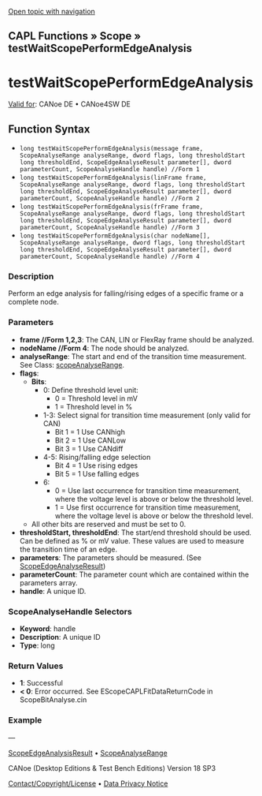 [Open topic with navigation](../../../../../CANoeDEFamily.htm#Topics/CAPLFunctions/Test/Functions/CAPLfunctionTestWaitScopePerformEdgeAnalysis.md)

## CAPL Functions » Scope » testWaitScopePerformEdgeAnalysis

# testWaitScopePerformEdgeAnalysis

[Valid for](../../../Shared/FeatureAvailability.md):  CANoe DE • CANoe4SW DE

## Function Syntax

- `long testWaitScopePerformEdgeAnalysis(message frame, ScopeAnalyseRange analyseRange, dword flags, long thresholdStart long thresholdEnd, ScopeEdgeAnalyseResult parameter[], dword parameterCount, ScopeAnalyseHandle handle) //Form 1`
- `long testWaitScopePerformEdgeAnalysis(linFrame frame, ScopeAnalyseRange analyseRange, dword flags, long thresholdStart long thresholdEnd, ScopeEdgeAnalyseResult parameter[], dword parameterCount, ScopeAnalyseHandle handle) //Form 2`
- `long testWaitScopePerformEdgeAnalysis(frFrame frame, ScopeAnalyseRange analyseRange, dword flags, long thresholdStart long thresholdEnd, ScopeEdgeAnalyseResult parameter[], dword parameterCount, ScopeAnalyseHandle handle) //Form 3`
- `long testWaitScopePerformEdgeAnalysis(char nodeName[], ScopeAnalyseRange analyseRange, dword flags, long thresholdStart long thresholdEnd, ScopeEdgeAnalyseResult parameter[], dword parameterCount, ScopeAnalyseHandle handle) //Form 4`

### Description

Perform an edge analysis for falling/rising edges of a specific frame or a complete node.

### Parameters

- **frame //Form 1,2,3**: The CAN, LIN or FlexRay frame should be analyzed.
- **nodeName //Form 4**: The node should be analyzed.
- **analyseRange**: The start and end of the transition time measurement. See Class: [scopeAnalyseRange](../../Scope/Classes/CAPLfunctionScopeAnalyseRange.md).
- **flags**:
  - **Bits**:
    - 0: Define threshold level unit:
      - 0 = Threshold level in mV
      - 1 = Threshold level in %
    - 1-3: Select signal for transition time measurement (only valid for CAN)
      - Bit 1 = 1 Use CANhigh
      - Bit 2 = 1 Use CANLow
      - Bit 3 = 1 Use CANdiff
    - 4-5: Rising/falling edge selection
      - Bit 4 = 1 Use rising edges
      - Bit 5 = 1 Use falling edges
    - 6:
      - 0 = Use last occurrence for transition time measurement, where the voltage level is above or below the threshold level.
      - 1 = Use first occurrence for transition time measurement, where the voltage level is above or below the threshold level.
  - All other bits are reserved and must be set to 0.
- **thresholdStart, thresholdEnd**: The start/end threshold should be used. Can be defined as % or mV value. These values are used to measure the transition time of an edge.
- **parameters**: The parameters should be measured. (See [ScopeEdgeAnalyseResult](../../Scope/Classes/CAPLfunctionScopeEdgeAnalysisResult.md))
- **parameterCount**: The parameter count which are contained within the parameters array.
- **handle**: A unique ID.

### ScopeAnalyseHandle Selectors

- **Keyword**: handle
- **Description**: A unique ID
- **Type**: long

### Return Values

- **1**: Successful
- **< 0**: Error occurred. See EScopeCAPLFitDataReturnCode in ScopeBitAnalyse.cin

### Example

—

[ScopeEdgeAnalysisResult](../../Scope/Classes/CAPLfunctionScopeEdgeAnalysisResult.md) • [ScopeAnalyseRange](../../Scope/Classes/CAPLfunctionScopeAnalyseRange.md)

CANoe (Desktop Editions & Test Bench Editions) Version 18 SP3

[Contact/Copyright/License](../../../Shared/ContactCopyrightLicense.md) • [Data Privacy Notice](https://www.vector.com/int/en/company/get-info/privacy-policy/)
